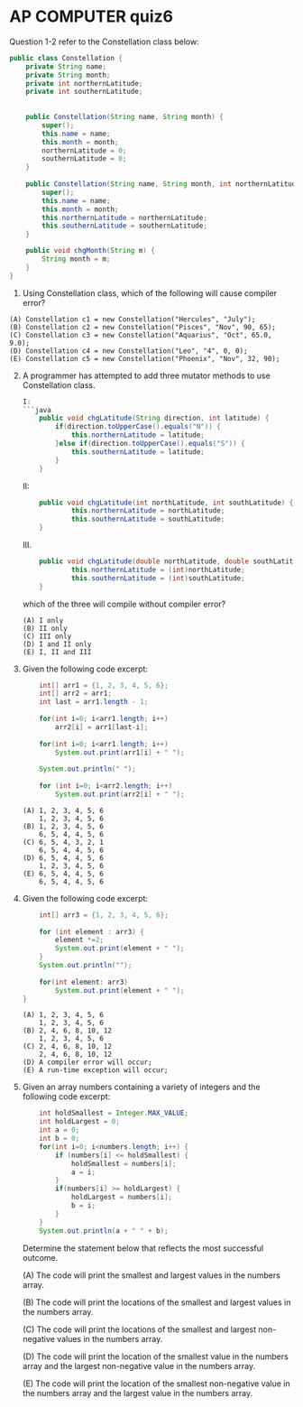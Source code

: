 # AP COMPUTER quiz6

Question 1-2 refer to the Constellation class below:
```java
public class Constellation {
	private String name;
	private String month;
	private int northernLatitude;
	private int southernLatitude;
	
	
	public Constellation(String name, String month) {
		super();
		this.name = name;
		this.month = month;
		northernLatitude = 0;
		southernLatitude = 0;
	}
	
	public Constellation(String name, String month, int northernLatitude, int southernLatitude) {
		super();
		this.name = name;
		this.month = month;
		this.northernLatitude = northernLatitude;
		this.southernLatitude = southernLatitude;
	}

	public void chgMonth(String m) {
		String month = m;
	}
}
```
1. Using Constellation class, which of the following will cause compiler error?
```
(A) Constellation c1 = new Constellation("Hercules", "July");
(B) Constellation c2 = new Constellation("Pisces", "Nov", 90, 65);
(C) Constellation c3 = new Constellation("Aquarius", "Oct", 65.0, 9.0);
(D) Constellation c4 = new Constellation("Leo", "4", 0, 0);
(E) Constellation c5 = new Constellation("Phoenix", "Nov", 32, 90);
```
2. A programmer has attempted to add three mutator methods to use Constellation class.

    ```java
    I: 
    ```java
        public void chgLatitude(String direction, int latitude) {
            if(direction.toUpperCase().equals("N")) {
                this.northernLatitude = latitude;
            }else if(direction.toUpperCase().equals("S")) {
                this.southernLatitude = latitude;			
            }
        }

    ```
    II:
    ```java
        public void chgLatitude(int northLatitude, int southLatitude) {
                this.northernLatitude = northLatitude;
                this.southernLatitude = southLatitude;			
        }
    ```
    III.
    ```java
        public void chgLatitude(double northLatitude, double southLatitude) {
                this.northernLatitude = (int)northLatitude;
                this.southernLatitude = (int)southLatitude;			
        }
    ```
    which of the three will compile without compiler error?
    ```
    (A) I only
    (B) II only
    (C) III only
    (D) I and II only
    (E) I, II and III
    ```
3. Given the following code excerpt:

    ```java
        int[] arr1 = {1, 2, 3, 4, 5, 6};
        int[] arr2 = arr1;
        int last = arr1.length - 1;
        
        for(int i=0; i<arr1.length; i++)
            arr2[i] = arr1[last-i];
        
        for(int i=0; i<arr1.length; i++)
            System.out.print(arr1[i] + " ");
        
        System.out.println(" ");
        
        for (int i=0; i<arr2.length; i++)
            System.out.print(arr2[i] + " ");
    ```
    ```
    (A) 1, 2, 3, 4, 5, 6
        1, 2, 3, 4, 5, 6
    (B) 1, 2, 3, 4, 5, 6
        6, 5, 4, 4, 5, 6
    (C) 6, 5, 4, 3, 2, 1
        6, 5, 4, 4, 5, 6
    (D) 6, 5, 4, 4, 5, 6
        1, 2, 3, 4, 5, 6
    (E) 6, 5, 4, 4, 5, 6
        6, 5, 4, 4, 5, 6
    ```
4. Given the following code excerpt:

    ```java
        int[] arr3 = {1, 2, 3, 4, 5, 6};
        
        for (int element : arr3) {
            element *=2;
            System.out.print(element + " ");
        }
        System.out.println("");
        
        for(int element: arr3)
            System.out.print(element + " ");
    }
    ```
    ```
    (A) 1, 2, 3, 4, 5, 6
        1, 2, 3, 4, 5, 6
    (B) 2, 4, 6, 8, 10, 12
        1, 2, 3, 4, 5, 6
    (C) 2, 4, 6, 8, 10, 12
        2, 4, 6, 8, 10, 12
    (D) A compiler error will occur;
    (E) A run-time exception will occur;
    ```
5. Given an array numbers containing a variety of integers and the following code excerpt:

    ```java
        int holdSmallest = Integer.MAX_VALUE;
        int holdLargest = 0;
        int a = 0;
        int b = 0;
        for(int i=0; i<numbers.length; i++) {
            if (numbers[i] <= holdSmallest) {
                holdSmallest = numbers[i];
                a = i;
            }
            if(numbers[i] >= holdLargest) {
                holdLargest = numbers[i];
                b = i;
            }
        }
        System.out.println(a + " " + b);
    ```
    Determine the statement below that reflects the most successful outcome.

    (A) The code will print the smallest and largest values in the numbers array.

    (B) The code will print the locations of the smallest and largest values in the numbers array.

    (C) The code will print the locations of the smallest and largest non-negative values in the numbers array.

    (D) The code will print the location of the smallest value in the numbers array and the largest non-negative value in the numbers array.

    (E) The code will print the location of the smallest non-negative value in the numbers array and the largest value in the numbers array. 

